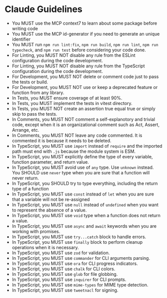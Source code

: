 # Claude Guidelines

- You MUST use the MCP context7 to learn about some package before writing code
- You MUST use the MCP id-generator if you need to generate an unique identifier
- You MUST run `npm run lint:fix`, `npm run build`, `npm run lint`, `npm run typecheck`, and `npm run test` before considering your code done.
- For Linting, you MUST NOT disable any rule from the ESLint configuration during the code development.
- For Linting, you MUST NOT disable any rule from the TypeScript configuration during the code development.
- For Development, you MUST NOT delete or comment code just to pass the tests or build.
- For Development, you MUST NOT use or keep a deprecated feature or function from any library.
- In Tests, you MUST ensure coverage of at least 90%.
- In Tests, you MUST implement the tests in vitest directory.
- In Tests, you MUST NOT create an assertion true equal true or simply skip to pass the tests.
- In Comments, you MUST NOT comment a self-explanotory and trivial code, except when it is an organizational comment such as Act, Assert, Arrange, etc.
- In Comments, you MUST NOT leave any code commented. It is commented it is because it needs to be deleted.
- In TypeScript, you MUST use `import` instead of `require` and the imported path must end with `.js` because the module system is ESM.
- In TypeScript, you MUST explicitly define the type of every variable, function parameter, and return value.
- In TypeScript, you MUST avoid use of `any` type. Use `unknown` instead. You SHOULD use `never` type when you are sure that a function will never return.
- In TypeScript, you SHOULD try to type everything, including the return type of a function
- In TypeScript, you MUST use `const` instead of `let` when you are sure that a variable will not be re-assigned
- In TypeScript, you MUST use `null` instead of `undefined` when you want to represent the absence of a value.
- In TypeScript, you MUST use `void` type when a function does not return a value.
- In TypeScript, you MUST use `async` and `await` keywords when you are working with promises.
- In TypeScript, you MUST use `try...catch` block to handle errors.
- In TypeScript, you MUST use `finally` block to perform cleanup operations when it is necessary.
- In TypeScript, you MUST use `zod` for validation.
- In TypeScript, you MUST use `commander` for CLI arguments parsing.
- In TypeScript, you MUST use `ora` for CLI progress indicators.
- In TypeScript, you MUST use `chalk` for CLI colors.
- In TypeScript, you MUST use `glob` for file globbing.
- In TypeScript, you MUST use `inquirer` for CLI prompts.
- In TypeScript, you MUST use `mime-types` for MIME type detection.
- In TypeScript, you MUST use `tweetnacl` for signing.